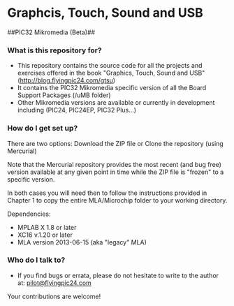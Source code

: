 # Graphcis, Touch, Sound and USB #
##PIC32 Mikromedia  (Beta)##

### What is this repository for? ###

* This repository contains the source code for all the projects and exercises offered in the book "Graphics, Touch, Sound and USB" (http://blog.flyingpic24.com/gtsu)
* It contains the PIC32 Mikromedia specific version of all the Board Support Packages (/uMB folder)
* Other Mikromedia versions are available or currently in development including (PIC24, PIC24EP, PIC32 Plus…)

### How do I get set up? ###

There are two options: Download the ZIP file or Clone the repository (using Mercurial)

Note that the Mercurial repository provides the most recent (and bug free) version available at any given point in time while the ZIP file is "frozen" to a specific version.

In both cases you will need then to follow the instructions provided in Chapter 1 to copy the entire MLA/Microchip folder to your working directory.

Dependencies: 

* MPLAB X 1.8 or later
* XC16 v.1.20 or later
* MLA version 2013-06-15 (aka "legacy" MLA)

### Who do I talk to? ###

* If you find bugs or errata, please do not hesitate to write to the author at: pilot@flyingpic24.com

Your contributions are welcome!
